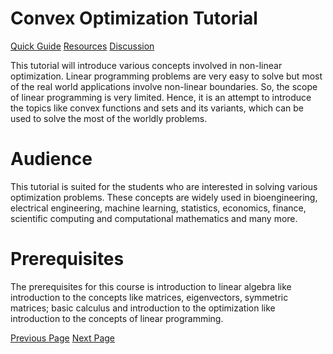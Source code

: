 # Convex Optimization Tutorial
[Quick Guide](../convex_optimization/convex_optimization_quick_guide.md)
[Resources](../convex_optimization/convex_optimization_useful_resources.md)
[Discussion](../convex_optimization/convex_optimization_discussion.md)

This tutorial will introduce various concepts involved in non-linear optimization. Linear programming problems are very easy to solve but most of the real world applications involve non-linear boundaries. So, the scope of linear programming is very limited. Hence, it is an attempt to introduce the topics like convex functions and sets and its variants, which can be used to solve the most of the worldly problems.

# Audience
This tutorial is suited for the students who are interested in solving various optimization problems. These concepts are widely used in bioengineering, electrical engineering, machine learning, statistics, economics, finance, scientific computing and computational mathematics and many more.

# Prerequisites
The prerequisites for this course is introduction to linear algebra like introduction to the concepts like matrices, eigenvectors, symmetric matrices; basic calculus and introduction to the optimization like introduction to the concepts of linear programming.


[Previous Page](../convex_optimization/index.md) [Next Page](../convex_optimization/convex_optimization_introduction.md) 

